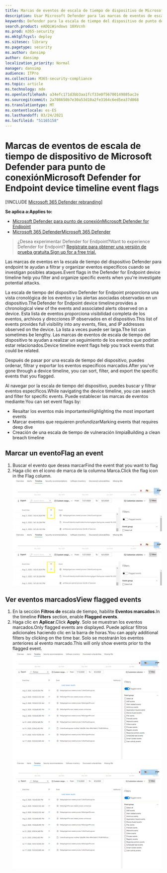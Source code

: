 ```yaml
---
title: Marcas de eventos de escala de tiempo de dispositivo de Microsoft Defender para punto de conexión
description: Usar Microsoft Defender para las marcas de eventos de escala de tiempo del dispositivo de punto de conexión para
keywords: Defender para la escala de tiempo del dispositivo de punto de conexión, marcas de evento
search.product: eADQiWindows 10XVcnh
ms.prod: m365-security
ms.mktglfcycl: deploy
ms.sitesec: library
ms.pagetype: security
ms.author: dansimp
author: dansimp
localization_priority: Normal
manager: dansimp
audience: ITPro
ms.collection: M365-security-compliance
ms.topic: article
ms.technology: mde
ms.openlocfilehash: a34efc171d3bb3aa1fcf33e0f56700149885ac2e
ms.sourcegitcommit: 2a708650b7e30a53d10a2fe3164c6ed5ea37d868
ms.translationtype: MT
ms.contentlocale: es-ES
ms.lasthandoff: 03/24/2021
ms.locfileid: "51165158"
---
```

# <a name="microsoft-defender-for-endpoint-device-timeline-event-flags"></a><span data-ttu-id="42cb9-104">Marcas de eventos de escala de tiempo de dispositivo de Microsoft Defender para punto de conexión</span><span class="sxs-lookup"><span data-stu-id="42cb9-104">Microsoft Defender for Endpoint device timeline event flags</span></span>

[!INCLUDE [Microsoft 365 Defender rebranding](../../includes/microsoft-defender.md)]

<span data-ttu-id="42cb9-105">**Se aplica a:**</span><span class="sxs-lookup"><span data-stu-id="42cb9-105">**Applies to:**</span></span>
- [<span data-ttu-id="42cb9-106">Microsoft Defender para punto de conexión</span><span class="sxs-lookup"><span data-stu-id="42cb9-106">Microsoft Defender for Endpoint</span></span>](https://go.microsoft.com/fwlink/p/?linkid=2154037)
- [<span data-ttu-id="42cb9-107">Microsoft 365 Defender</span><span class="sxs-lookup"><span data-stu-id="42cb9-107">Microsoft 365 Defender</span></span>](https://go.microsoft.com/fwlink/?linkid=2118804)

><span data-ttu-id="42cb9-108">¿Desea experimentar Defender for Endpoint?</span><span class="sxs-lookup"><span data-stu-id="42cb9-108">Want to experience Defender for Endpoint?</span></span> [<span data-ttu-id="42cb9-109">Regístrate para obtener una versión de prueba gratuita.</span><span class="sxs-lookup"><span data-stu-id="42cb9-109">Sign up for a free trial.</span></span>](https://www.microsoft.com/microsoft-365/windows/microsoft-defender-atp?ocid=docs-wdatp-assignaccess-abovefoldlink)

<span data-ttu-id="42cb9-110">Las marcas de eventos en la escala de tiempo del dispositivo Defender para endpoint te ayudan a filtrar y organizar eventos específicos cuando se investigan posibles ataques.</span><span class="sxs-lookup"><span data-stu-id="42cb9-110">Event flags in the Defender for Endpoint device timeline help you filter and organize specific events when you're  investigate potential attacks.</span></span>

<span data-ttu-id="42cb9-111">La escala de tiempo del dispositivo Defender for Endpoint proporciona una vista cronológica de los eventos y las alertas asociadas observadas en un dispositivo.</span><span class="sxs-lookup"><span data-stu-id="42cb9-111">The Defender for Endpoint device timeline provides a chronological view of the events and associated alerts observed on a device.</span></span> <span data-ttu-id="42cb9-112">Esta lista de eventos proporciona visibilidad completa de los eventos, archivos y direcciones IP observados en el dispositivo.</span><span class="sxs-lookup"><span data-stu-id="42cb9-112">This list of events provides full visibility into any events, files, and IP addresses observed on the device.</span></span> <span data-ttu-id="42cb9-113">La lista a veces puede ser larga.</span><span class="sxs-lookup"><span data-stu-id="42cb9-113">The list can sometimes be lengthy.</span></span> <span data-ttu-id="42cb9-114">Las marcas de eventos de escala de tiempo del dispositivo te ayudan a realizar un seguimiento de los eventos que podrían estar relacionados.</span><span class="sxs-lookup"><span data-stu-id="42cb9-114">Device timeline event flags help you track events that could be related.</span></span> 

<span data-ttu-id="42cb9-115">Después de pasar por una escala de tiempo del dispositivo, puedes ordenar, filtrar y exportar los eventos específicos marcados.</span><span class="sxs-lookup"><span data-stu-id="42cb9-115">After you've gone through a device timeline, you can sort, filter, and export the specific events that you flagged.</span></span>

<span data-ttu-id="42cb9-116">Al navegar por la escala de tiempo del dispositivo, puedes buscar y filtrar eventos específicos.</span><span class="sxs-lookup"><span data-stu-id="42cb9-116">While navigating the device timeline, you can search and filter for specific events.</span></span> <span data-ttu-id="42cb9-117">Puede establecer las marcas de eventos mediante:</span><span class="sxs-lookup"><span data-stu-id="42cb9-117">You can set event flags by:</span></span> 

- <span data-ttu-id="42cb9-118">Resaltar los eventos más importantes</span><span class="sxs-lookup"><span data-stu-id="42cb9-118">Highlighting the most important events</span></span> 
- <span data-ttu-id="42cb9-119">Marcar eventos que requieren profundizar</span><span class="sxs-lookup"><span data-stu-id="42cb9-119">Marking events that requires deep dive</span></span> 
- <span data-ttu-id="42cb9-120">Creación de una escala de tiempo de vulneración limpia</span><span class="sxs-lookup"><span data-stu-id="42cb9-120">Building a clean breach timeline</span></span>



## <a name="flag-an-event"></a><span data-ttu-id="42cb9-121">Marcar un evento</span><span class="sxs-lookup"><span data-stu-id="42cb9-121">Flag an event</span></span>
1. <span data-ttu-id="42cb9-122">Buscar el evento que desea marcar</span><span class="sxs-lookup"><span data-stu-id="42cb9-122">Find the event that you want to flag</span></span>
2. <span data-ttu-id="42cb9-123">Haga clic en el icono de marca de la columna Marca.</span><span class="sxs-lookup"><span data-stu-id="42cb9-123">Click the flag icon in the Flag column.</span></span> 
<span data-ttu-id="42cb9-124">![Imagen de la marca de escala de tiempo del dispositivo](images/device-flags.png)</span><span class="sxs-lookup"><span data-stu-id="42cb9-124">![Image of device timeline flag](images/device-flags.png)</span></span>

## <a name="view-flagged-events"></a><span data-ttu-id="42cb9-125">Ver eventos marcados</span><span class="sxs-lookup"><span data-stu-id="42cb9-125">View flagged events</span></span>  
1. <span data-ttu-id="42cb9-126">En la sección **Filtros de** escala de tiempo, habilite **Eventos marcados**.</span><span class="sxs-lookup"><span data-stu-id="42cb9-126">In the timeline **Filters** section, enable **Flagged events**.</span></span>
2. <span data-ttu-id="42cb9-127">Haga clic en **Aplicar**.</span><span class="sxs-lookup"><span data-stu-id="42cb9-127">Click **Apply**.</span></span> <span data-ttu-id="42cb9-128">Solo se muestran los eventos marcados.</span><span class="sxs-lookup"><span data-stu-id="42cb9-128">Only flagged events are displayed.</span></span>
<span data-ttu-id="42cb9-129">Puede aplicar filtros adicionales haciendo clic en la barra de horas.</span><span class="sxs-lookup"><span data-stu-id="42cb9-129">You can apply additional filters by clicking on the time bar.</span></span> <span data-ttu-id="42cb9-130">Solo se mostrarán los eventos anteriores al evento marcado.</span><span class="sxs-lookup"><span data-stu-id="42cb9-130">This will only show events prior to the flagged event.</span></span>  
<span data-ttu-id="42cb9-131">![Imagen de la marca de escala de tiempo del dispositivo con el filtro en](images/device-flag-filter.png)</span><span class="sxs-lookup"><span data-stu-id="42cb9-131">![Image of device timeline flag with filter on](images/device-flag-filter.png)</span></span>
